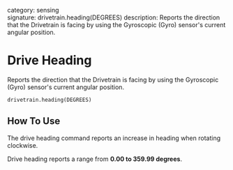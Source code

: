 category: sensing  
signature: drivetrain.heading(DEGREES)
description: Reports the direction that the Drivetrain is facing by using the Gyroscopic (Gyro) sensor's current angular position.

# Drive Heading
 
Reports the direction that the Drivetrain is facing by using the Gyroscopic (Gyro) sensor's current angular position.

```don
drivetrain.heading(DEGREES)
```

## How To Use

The drive heading command reports an increase in heading when rotating clockwise.

Drive heading reports a range from **0.00 to 359.99 degrees**.
	
<advanced>
</advanced>
